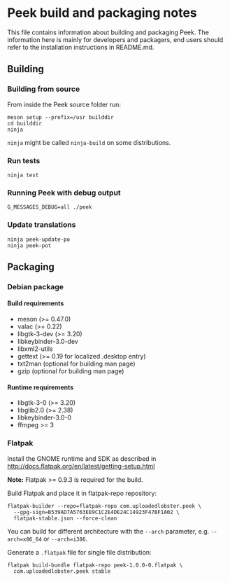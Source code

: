 # Peek build and packaging notes
This file contains information about building and packaging Peek. The
information here is mainly for developers and packagers, end users should
refer to the installation instructions in README.md.

## Building

### Building from source

From inside the Peek source folder run:

    meson setup --prefix=/usr builddir
    cd builddir
    ninja

`ninja` might be called `ninja-build` on some distributions.

### Run tests

    ninja test

### Running Peek with debug output

    G_MESSAGES_DEBUG=all ./peek

### Update translations

    ninja peek-update-po
    ninja peek-pot


## Packaging

### Debian package

#### Build requirements
 - meson (>= 0.47.0)
 - valac (>= 0.22)
 - libgtk-3-dev (>= 3.20)
 - libkeybinder-3.0-dev
 - libxml2-utils
 - gettext (>= 0.19 for localized .desktop entry)
 - txt2man (optional for building man page)
 - gzip (optional for building man page)

#### Runtime requirements
 - libgtk-3-0 (>= 3.20)
 - libglib2.0 (>= 2.38)
 - libkeybinder-3.0-0
 - ffmpeg >= 3

### Flatpak

Install the GNOME runtime and SDK as described in
http://docs.flatpak.org/en/latest/getting-setup.html

**Note:** Flatpak >= 0.9.3 is required for the build.

Build Flatpak and place it in flatpak-repo repository:

    flatpak-builder --repo=flatpak-repo com.uploadedlobster.peek \
      --gpg-sign=B539AD7A5763EE9C1C2E4DE24C14923F47BF1A02 \
      flatpak-stable.json --force-clean

You can build for different architecture with the `--arch` parameter, e.g.
`--arch=x86_64` or `--arch=i386`.

Generate a `.flatpak` file for single file distribution:

    flatpak build-bundle flatpak-repo peek-1.0.0-0.flatpak \
      com.uploadedlobster.peek stable
